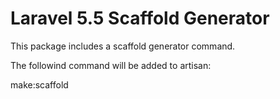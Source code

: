 # Laravel 5.5 Scaffold Generator

This package includes a scaffold generator command.

The followind command will be added to artisan:

make:scaffold